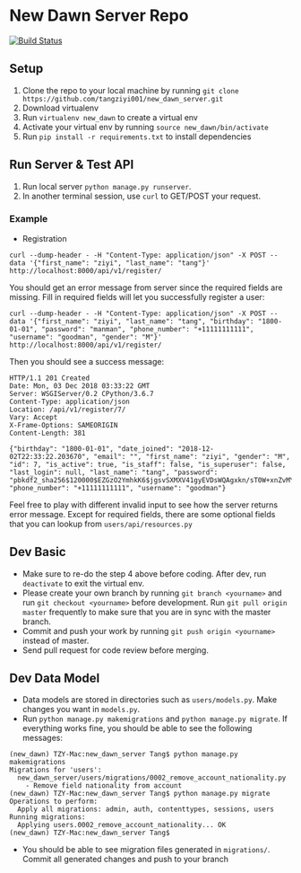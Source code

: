 # New Dawn Server Repo
[![Build Status](https://travis-ci.org/new-dawn/new_dawn_server.svg?branch=master)](https://travis-ci.org/new-dawn/new_dawn_server)

## Setup
1. Clone the repo to your local machine by running `git clone https://github.com/tangziyi001/new_dawn_server.git`
2. Download virtualenv
3. Run `virtualenv new_dawn` to create a virtual env
4. Activate your virtual env by running `source new_dawn/bin/activate`
5. Run `pip install -r requirements.txt` to install dependencies

## Run Server & Test API
1. Run local server `python manage.py runserver`.
2. In another terminal session, use `curl` to GET/POST your request.

### Example
* Registration
```
curl --dump-header - -H "Content-Type: application/json" -X POST --data '{"first_name": "ziyi", "last_name": "tang"}' http://localhost:8000/api/v1/register/
``` 
You should get an error message from server since the required fields are missing. Fill in required fields will let you successfully register a user:
```
curl --dump-header - -H "Content-Type: application/json" -X POST --data '{"first_name": "ziyi", "last_name": "tang", "birthday": "1800-01-01", "password": "manman", "phone_number": "+11111111111", "username": "goodman", "gender": "M"}' http://localhost:8000/api/v1/register/
```
Then you should see a success message:
```
HTTP/1.1 201 Created
Date: Mon, 03 Dec 2018 03:33:22 GMT
Server: WSGIServer/0.2 CPython/3.6.7
Content-Type: application/json
Location: /api/v1/register/7/
Vary: Accept
X-Frame-Options: SAMEORIGIN
Content-Length: 381

{"birthday": "1800-01-01", "date_joined": "2018-12-02T22:33:22.203670", "email": "", "first_name": "ziyi", "gender": "M", "id": 7, "is_active": true, "is_staff": false, "is_superuser": false, "last_login": null, "last_name": "tang", "password": "pbkdf2_sha256$120000$EZGzO2YmhkK6$jgsvSXMXV41gyEVDsWQAgxkn/sT0W+xnZvMYUkNY8DA=", "phone_number": "+11111111111", "username": "goodman"}
```
Feel free to play with different invalid input to see how the server returns error message.
Except for required fields, there are some optional fields that you can lookup from `users/api/resources.py`

## Dev Basic
* Make sure to re-do the step 4 above before coding. After dev, run `deactivate` to exit the virtual env.
* Please create your own branch by running `git branch <yourname>` and run `git checkout <yourname>` before development. Run `git pull origin master` frequently to make sure that you are in sync with the master branch.
* Commit and push your work by running `git push origin <yourname>` instead of master.
* Send pull request for code review before merging.

## Dev Data Model
* Data models are stored in directories such as `users/models.py`. Make changes you want in `models.py`.
* Run `python manage.py makemigrations` and `python manage.py migrate`. If everything works fine, you should be able to see the following messages:
```
(new_dawn) TZY-Mac:new_dawn_server Tang$ python manage.py makemigrations
Migrations for 'users':
  new_dawn_server/users/migrations/0002_remove_account_nationality.py
    - Remove field nationality from account
(new_dawn) TZY-Mac:new_dawn_server Tang$ python manage.py migrate
Operations to perform:
  Apply all migrations: admin, auth, contenttypes, sessions, users
Running migrations:
  Applying users.0002_remove_account_nationality... OK
(new_dawn) TZY-Mac:new_dawn_server Tang$ 
```
* You should be able to see migration files generated in `migrations/`. Commit all generated changes and push to your branch
